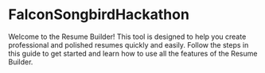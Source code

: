 # FalconSongbirdHackathon
Welcome to the Resume Builder! This tool is designed to help you create professional and polished resumes quickly and easily. Follow the steps in this guide to get started and learn how to use all the features of the Resume Builder.
